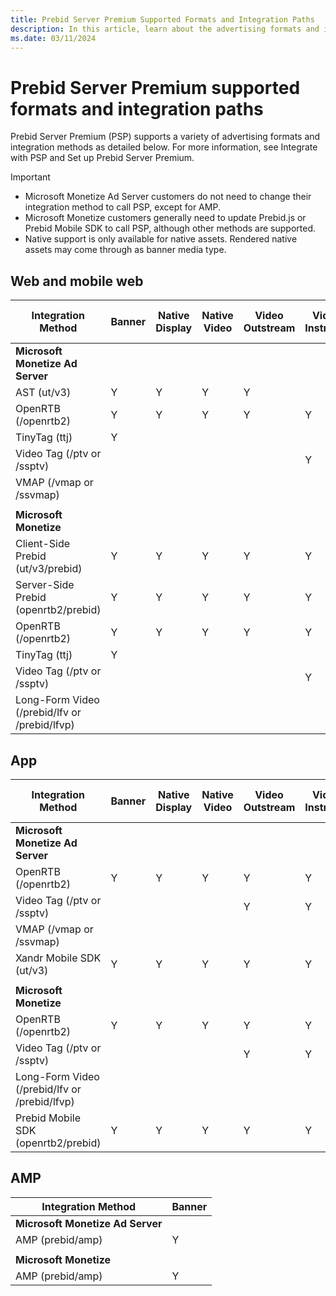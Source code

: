 ```yaml
---
title: Prebid Server Premium Supported Formats and Integration Paths
description: In this article, learn about the advertising formats and integration methods supported by Prebid Server Premium across devices.
ms.date: 03/11/2024
---
```


# Prebid Server Premium supported formats and integration paths

Prebid Server Premium (PSP) supports a variety of advertising formats and integration methods as detailed below. For more information, see Integrate with PSP and Set up Prebid Server Premium.

> [!IMPORTANT]
>
> - Microsoft Monetize Ad Server customers do not need to change their integration method to call PSP, except for AMP.
> - Microsoft Monetize customers generally need to update Prebid.js or Prebid Mobile SDK to call PSP, although other methods are supported.
> - Native support is only available for native assets. Rendered native assets may come through as banner media type.

## Web and mobile web

| Integration Method | Banner | Native Display | Native Video | Video Outstream | Video Instream | Long-Form Video |
|--|--|--|--|--|--|--|
| **Microsoft Monetize Ad Server** |  |  |  |  |  |  |
| AST (ut/v3) | Y | Y | Y | Y |  |  |
| OpenRTB (/openrtb2) | Y | Y | Y | Y | Y | Y |
| TinyTag (ttj) | Y |  |  |  |  |  |
| Video Tag (/ptv or /ssptv) |  |  |  |  | Y | Y |
| VMAP (/vmap or /ssvmap) |  |  |  |  |  | Y |
|  |  |  |  |  |  |  |
| **Microsoft Monetize** |  |  |  |  |  |  |
| Client-Side Prebid   (ut/v3/prebid) | Y | Y | Y | Y | Y |  |
| Server-Side Prebid   (openrtb2/prebid) | Y | Y | Y | Y | Y |  |
| OpenRTB (/openrtb2) | Y | Y | Y | Y | Y | Y |
| TinyTag (ttj) | Y |  |  |  |  |  |
| Video Tag (/ptv or /ssptv) |  |  |  |  | Y |  |
| Long-Form Video (/prebid/lfv   or /prebid/lfvp) |  |  |  |  |  | Y |

## App

| Integration   Method | Banner | Native Display | Native Video | Video Outstream | Video Instream | Long-Form Video |
|--|--|--|--|--|--|--|
| **Microsoft Monetize Ad Server** |  |  |  |  |  |  |
| OpenRTB (/openrtb2) | Y | Y | Y | Y | Y | Y |
| Video Tag (/ptv or /ssptv) |  |  |  | Y | Y | Y |
| VMAP (/vmap or /ssvmap) |  |  |  |  |  | Y |
| Xandr Mobile SDK (ut/v3) | Y | Y | Y | Y | Y |  |
|  |  |  |  |  |  |  |
| **Microsoft Monetize** |  |  |  |  |  |  |
| OpenRTB (/openrtb2) | Y | Y | Y | Y | Y |  |
| Video Tag (/ptv or /ssptv) |  |  |  | Y | Y |  |
| Long-Form Video (/prebid/lfv   or /prebid/lfvp) |  |  |  |  |  | Y |
| Prebid Mobile SDK   (openrtb2/prebid) | Y | Y | Y | Y | Y |  |

## AMP

| Integration   Method | Banner |
|--|--|
| **Microsoft Monetize Ad Server** |  |
| AMP (prebid/amp) | Y |
|  |  |
| **Microsoft Monetize** |  |
| AMP (prebid/amp) | Y |
